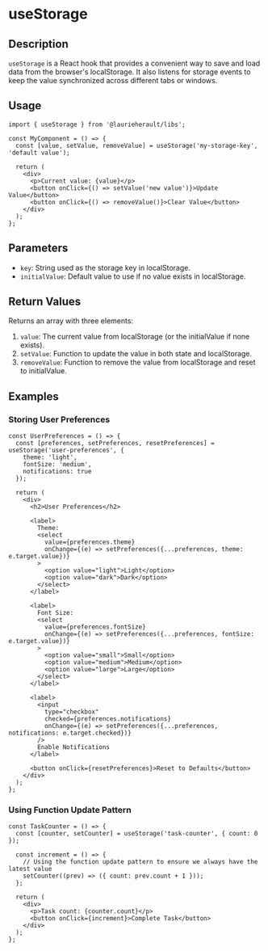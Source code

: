 # useStorage

## Description
`useStorage` is a React hook that provides a convenient way to save and load data from the browser's localStorage. It also listens for storage events to keep the value synchronized across different tabs or windows.

## Usage
```tsx
import { useStorage } from '@laurieherault/libs';

const MyComponent = () => {
  const [value, setValue, removeValue] = useStorage('my-storage-key', 'default value');

  return (
    <div>
      <p>Current value: {value}</p>
      <button onClick={() => setValue('new value')}>Update Value</button>
      <button onClick={() => removeValue()}>Clear Value</button>
    </div>
  );
};
```

## Parameters
- `key`: String used as the storage key in localStorage.
- `initialValue`: Default value to use if no value exists in localStorage.

## Return Values
Returns an array with three elements:
1. `value`: The current value from localStorage (or the initialValue if none exists).
2. `setValue`: Function to update the value in both state and localStorage.
3. `removeValue`: Function to remove the value from localStorage and reset to initialValue.

## Examples

### Storing User Preferences
```tsx
const UserPreferences = () => {
  const [preferences, setPreferences, resetPreferences] = useStorage('user-preferences', {
    theme: 'light',
    fontSize: 'medium',
    notifications: true
  });

  return (
    <div>
      <h2>User Preferences</h2>

      <label>
        Theme:
        <select
          value={preferences.theme}
          onChange={(e) => setPreferences({...preferences, theme: e.target.value})}
        >
          <option value="light">Light</option>
          <option value="dark">Dark</option>
        </select>
      </label>

      <label>
        Font Size:
        <select
          value={preferences.fontSize}
          onChange={(e) => setPreferences({...preferences, fontSize: e.target.value})}
        >
          <option value="small">Small</option>
          <option value="medium">Medium</option>
          <option value="large">Large</option>
        </select>
      </label>

      <label>
        <input
          type="checkbox"
          checked={preferences.notifications}
          onChange={(e) => setPreferences({...preferences, notifications: e.target.checked})}
        />
        Enable Notifications
      </label>

      <button onClick={resetPreferences}>Reset to Defaults</button>
    </div>
  );
};
```

### Using Function Update Pattern
```tsx
const TaskCounter = () => {
  const [counter, setCounter] = useStorage('task-counter', { count: 0 });

  const increment = () => {
    // Using the function update pattern to ensure we always have the latest value
    setCounter((prev) => ({ count: prev.count + 1 }));
  };

  return (
    <div>
      <p>Task count: {counter.count}</p>
      <button onClick={increment}>Complete Task</button>
    </div>
  );
};
```
